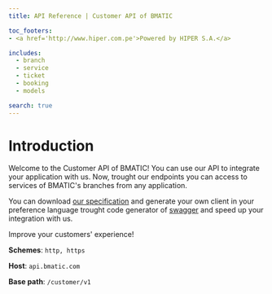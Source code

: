 ```yaml
---
title: API Reference | Customer API of BMATIC

toc_footers:
- <a href='http://www.hiper.com.pe'>Powered by HIPER S.A.</a>

includes:
  - branch
  - service
  - ticket
  - booking
  - models

search: true
---
```


# Introduction

Welcome to the Customer API of BMATIC! You can use our API to integrate your application with us. Now, trought our endpoints you can access to services of BMATIC's branches from any application.

You can download [our specification](./swagger.json) and generate your own client in your preference language trought code generator of [swagger](http://swagger.io/) and  speed up your integration with us.

Improve your customers' experience!

**Schemes**: `http, https`

**Host**: `api.bmatic.com`

**Base path**: `/customer/v1`

<style>
    ul.enum {
        margin: 0;
        padding: 0 0 0 2px;
        list-style-position: inside;
    }
    .required {
        color: red;
        font-weight: bold;
    }
    a.pseudo {
        border-bottom:1px dashed;
        text-decoration: none;
    }
</style>

